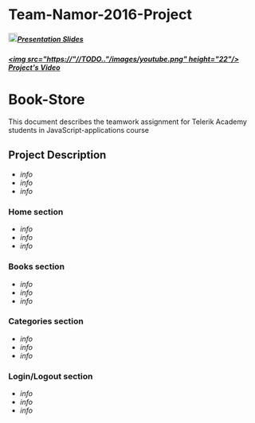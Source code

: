 # Team-Namor-2016-Project

##### [<img src="https://raw.githubusercontent.com/TelerikAcademy/Common/master/icons/presentation.png" height="18"/>Presentation Slides](https://rawgit.com/Team-Namor/Presentation/master/index.html#/)
##### [<img src="https://"//TODO.."/images/youtube.png" height="22"/> Project's Video](https://youtube.com)

# Book-Store

This document describes the teamwork assignment for Telerik Academy students in JavaScript-applications course

## Project Description 
 - *info*
 - *info*
 - *info*

### Home section 
 - *info*
 - *info*
 - *info*
  
### Books section 
 - *info*
 - *info*
 - *info*
 
### Categories section 
 - *info*
 - *info*
 - *info*

### Login/Logout section 
 - *info*
 - *info*
 - *info*

